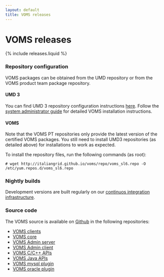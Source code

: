 ```yaml
---
layout: default
title: VOMS releases
---
```


# VOMS releases

{% include releases.liquid %}

### Repository configuration

VOMS packages can be obtained from the UMD repository or from the VOMS product team package repository.

#### UMD 3

You can find UMD 3 repository configuration instructions [here][umd-3].
Follow the [system administrator
guide]({{site.baseurl}}/documentation/sysadmin-guide) for detailed VOMS
installation instructions.

#### VOMS

Note that the VOMS PT repositories only provide the latest version of the certified VOMS packages.
You still need to install UMD3 repositories (as detailed above) for installations to work as expected.

To install the repository files, run the following commands (as root):

    # wget http://italiangrid.github.io/voms/repo/voms_sl6.repo -O /etc/yum.repos.d/voms_sl6.repo

### Nightly builds

Development versions are built regularly on our [continuos integration infrastructure][ci]. 

### Source code

The VOMS source is available on [Github](https://github.com) in the following repositories:

- [VOMS clients](https://github.com/italiangrid/voms-clients)
- [VOMS core](https://github.com/italiangrid/voms)
- [VOMS Admin server](https://github.com/italiangrid/voms-admin-server)
- [VOMS Admin client](https://github.com/italiangrid/voms-admin-client)
- [VOMS C/C++ APIs](https://github.com/italiangrid/voms)
- [VOMS Java APIs](https://github.com/italiangrid/voms-api-java)
- [VOMS mysql plugin](https://github.com/italiangrid/voms-mysql-plugin)
- [VOMS oracle plugin](https://github.com/italiangrid/voms-oracle-plugin)


[ci]:  https://ci.cloud.cnaf.infn.it/view/voms/ 
[umd-3]: http://repository.egi.eu/category/umd_releases/distribution/umd-3/
[voms-emi3]: http://www.eu-emi.eu/releases/emi-3-montebianco/products/-/asset_publisher/5dKm/content/voms-2
